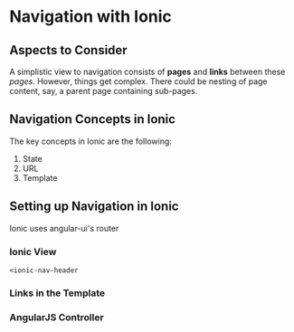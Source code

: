 Navigation with Ionic
====
Aspects to Consider
------
A simplistic view to navigation consists of **pages** and **links** between these *pages*. However, things get complex. There could be nesting of page content, say, a parent page containing sub-pages.

Navigation Concepts in Ionic
-------
The key concepts in Ionic are the following:
1. State
2. URL
3. Template

Setting up Navigation in Ionic
-----
Ionic uses angular-ui's router

### Ionic View

    <ionic-nav-header

### Links in the Template
### AngularJS Controller
